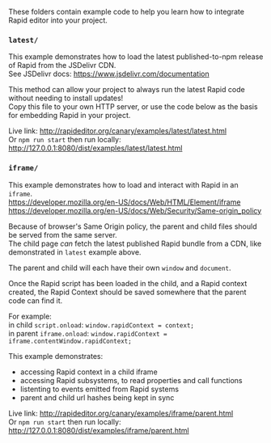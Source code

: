 These folders contain example code to help you learn how to integrate Rapid editor into your project.

### `latest/`

This example demonstrates how to load the latest published-to-npm release of Rapid from the JSDelivr CDN. <br/>
See JSDelivr docs:  https://www.jsdelivr.com/documentation

This method can allow your project to always run the latest Rapid code without needing to install updates! <br/>
Copy this file to your own HTTP server, or use the code below as the basis for embedding Rapid in your project. <br/>

Live link: http://rapideditor.org/canary/examples/latest/latest.html <br/>
Or `npm run start` then run locally: http://127.0.0.1:8080/dist/examples/latest/latest.html <br/>


### `iframe/`

This example demonstrates how to load and interact with Rapid in an `iframe`.<br/>
https://developer.mozilla.org/en-US/docs/Web/HTML/Element/iframe <br/>
https://developer.mozilla.org/en-US/docs/Web/Security/Same-origin_policy <br/>

Because of browser's Same Origin policy, the parent and child files should be served from the same server. <br/>
The child page *can* fetch the latest published Rapid bundle from a CDN, like demonstrated in `latest` example above. <br/>

The parent and child will each have their own `window` and `document`. <br/>

Once the Rapid script has been loaded in the child, and a Rapid context created,
the Rapid Context should be saved somewhere that the parent code can find it.

For example: <br/>
in child `script.onload`:   `window.rapidContext = context;` <br/>
in parent `iframe.onload`:  `window.rapidContext = iframe.contentWindow.rapidContext;` <br/>

This example demonstrates:
* accessing Rapid context in a child iframe
* accessing Rapid subsystems, to read properties and call functions
* listenting to events emitted from Rapid systems
* parent and child url hashes being kept in sync

Live link: http://rapideditor.org/canary/examples/iframe/parent.html <br/>
Or `npm run start` then run locally:  http://127.0.0.1:8080/dist/examples/iframe/parent.html <br/>
